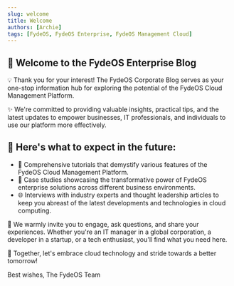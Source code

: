 ```yaml
--- 
slug: welcome
title: Welcome
authors: [Archie]
tags: [FydeOS, FydeOS Enterprise, FydeOS Management Cloud]
---
```


## 🎉 Welcome to the FydeOS Enterprise Blog

💡 Thank you for your interest! The FydeOS Corporate Blog serves as your one-stop information hub for exploring the potential of the FydeOS Cloud Management Platform.

✨ We're committed to providing valuable insights, practical tips, and the latest updates to empower businesses, IT professionals, and individuals to use our platform more effectively.

## 🐘 Here's what to expect in the future:
-  📖 Comprehensive tutorials that demystify various features of the FydeOS Cloud Management Platform.
-  🏢 Case studies showcasing the transformative power of FydeOS enterprise solutions across different business environments.
-  🌐 Interviews with industry experts and thought leadership articles to keep you abreast of the latest developments and technologies in cloud computing. 

💼  We warmly invite you to engage, ask questions, and share your experiences.
Whether you're an IT manager in a global corporation, a developer in a startup, or a tech enthusiast, you'll find what you need here.

🙌 Together, let's embrace cloud technology and stride towards a better tomorrow! 

Best wishes,
The FydeOS Team